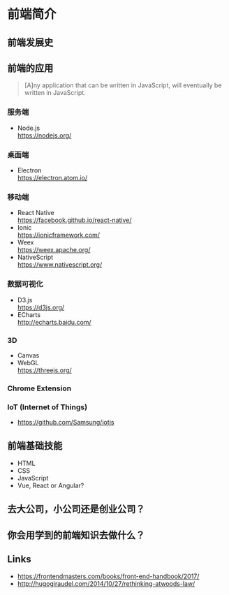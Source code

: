 # 前端简介

## 前端发展史

## 前端的应用

> [A]ny application that can be written in JavaScript, will eventually be written in JavaScript.

### 服务端
* Node.js  
  https://nodejs.org/

### 桌面端
* Electron  
  https://electron.atom.io/

### 移动端  
* React Native  
  https://facebook.github.io/react-native/  
* Ionic  
  https://ionicframework.com/
* Weex  
  https://weex.apache.org/  
* NativeScript  
  https://www.nativescript.org/

### 数据可视化
* D3.js  
  https://d3js.org/
* ECharts  
  http://echarts.baidu.com/

### 3D
* Canvas
* WebGL  
  https://threejs.org/

### Chrome Extension

### IoT (Internet of Things)

* https://github.com/Samsung/iotjs

## 前端基础技能
* HTML
* CSS
* JavaScript
* Vue, React or Angular?

## 去大公司，小公司还是创业公司？

## 你会用学到的前端知识去做什么？

## Links
* https://frontendmasters.com/books/front-end-handbook/2017/
* http://hugogiraudel.com/2014/10/27/rethinking-atwoods-law/
